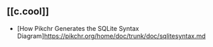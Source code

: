 
## [[c.cool]]

- [How Pikchr Generates the SQLite Syntax Diagram]https://pikchr.org/home/doc/trunk/doc/sqlitesyntax.md

